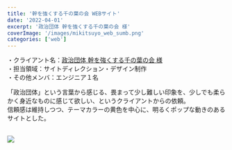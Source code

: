```yaml
---
title: '幹を強くする千の葉の会 WEBサイト'
date: '2022-04-01'
excerpt: '政治団体 幹を強くする千の葉の会 様'
coverImage: '/images/mikitsuyo_web_sumb.png'
categories: ['web']
---
```


・クライアント名：[政治団体 幹を強くする千の葉の会 様](https://mikitsuyo-sennoha.com/)  
・担当領域：サイトディレクション・デザイン制作  
・その他メンバ：エンジニア１名  

「政治団体」という言葉から感じる、畏まって少し難しい印象を、少しでも柔らかく身近なものに感じて欲しい、というクライアントからの依頼。<br>
信頼感は維持しつつ、テーマカラーの黄色を中心に、明るくポップな動きのあるサイトとした。<br><br>

<img src="/images/mikitsuyo_web.png"><br><br>